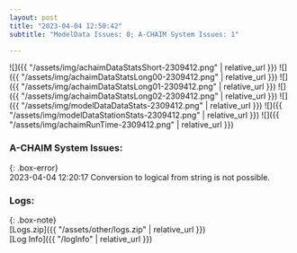 ```yaml
---
layout: post
title: "2023-04-04 12:50:42"
subtitle: "ModelData Issues: 0; A-CHAIM System Issues: 1"

---
```


![]({{ "/assets/img/achaimDataStatsShort-2309412.png" | relative_url }})
![]({{ "/assets/img/achaimDataStatsLong00-2309412.png" | relative_url }})
![]({{ "/assets/img/achaimDataStatsLong01-2309412.png" | relative_url }})
![]({{ "/assets/img/achaimDataStatsLong02-2309412.png" | relative_url }})
![]({{ "/assets/img/modelDataDataStats-2309412.png" | relative_url }})
![]({{ "/assets/img/modelDataStationStats-2309412.png" | relative_url }})
![]({{ "/assets/img/achaimRunTime-2309412.png" | relative_url }})



### A-CHAIM System Issues:  
  
{: .box-error}  
2023-04-04 12:20:17 Conversion to logical from string is not possible.  

### Logs:  
  
{: .box-note}  
[Logs.zip]({{ "/assets/other/logs.zip" | relative_url }})  
[Log Info]({{ "/logInfo" | relative_url }})  
